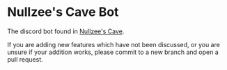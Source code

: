 # Nullzee's Cave Bot

The discord bot found in [Nullzee's Cave](https://discord.gg/2bwCD5kbXg).

If you are adding new features which have not been discussed, or you are unsure if your addition works, please commit to a new branch and open a pull request.
